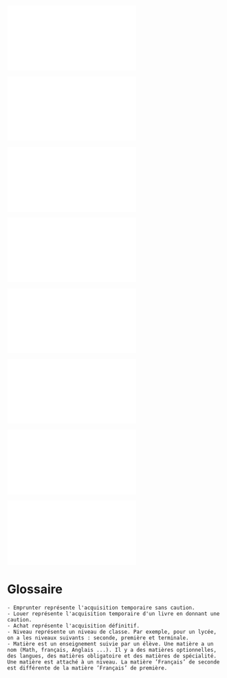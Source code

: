 ![Scénario 1: Rendre des livres.](sc1.txt "Scénario 1")

![Scénario 2: Emprunter des livres.](sc2.txt "Scénario 2")

![Scénario 3: Echanger des livres après un changement d'orientation.](sc3.txt "Scénario 3")

![Scénario 4: Rendre certains livres.](sc4.txt "Scénario 4")

![Scénario 5: Indiquer le prix des livres.](sc5.txt "Scénario 5")

![Scénario 6: Inscrire un élève.](sc6.txt "Scénario 6")

![Scénario 7: Demander des livres indisponibles.](sc7.txt "Scénario 7")

![Scénario 8: Acheter des livres.](sc8.txt "Scénario 8")

# Glossaire
    - Emprunter représente l'acquisition temporaire sans caution.
    - Louer représente l'acquisition temporaire d'un livre en donnant une caution.
    - Achat représente l'acquisition définitif.
    - Niveau représente un niveau de classe. Par exemple, pour un lycée, on a les niveaux suivants : seconde, première et terminale.
    - Matière est un enseignement suivie par un élève. Une matière a un nom (Math, français, Anglais ...). Il y a des matières optionnelles, des langues, des matières obligatoire et des matières de spécialité. Une matière est attaché à un niveau. La matière ’Français’ de seconde est différente de la matière ’Français’ de première.
